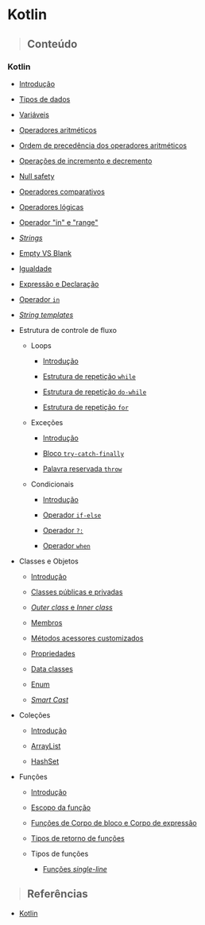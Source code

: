 # Kotlin

> ## **Conteúdo**

### Kotlin

- [Introdução](./introduction.md)

- [Tipos de dados](./data-types.md)

- [Variáveis](./variaveis.md)

- [Operadores aritméticos](./operadores-aritmeticos.md)

- [Ordem de precedência dos operadores aritméticos](./odem-de-precedencia-operadores-aritmeticos.md)

- [Operações de incremento e decremento](./operacoes-incremento-e-decremento.md)

- [Null safety](./null-safety.md)

- [Operadores comparativos](./operadores-comparativos.md)

- [Operadores lógicas](./logical-operators.md)

- [Operador "in" e "range"](./ranges-e-progressoes.md)

- [_Strings_](./strings.md)

- [Empty VS Blank](./empty-vs-blank.md)

- [Igualdade](./equality.md)

- [Expressão e Declaração](./expression-and-declaration.md)

- [Operador `in`](./in.md)

- [_String templates_](./string-templates.md)

- Estrutura de controle de fluxo

  - Loops

    - [Introdução](./control-flow-structure/loops/introduction.md)

    - [Estrutura de repetição `while`](./control-flow-structure/loops/while.md)

    - [Estrutura de repetição `do-while`](./control-flow-structure/loops/do-while.md)

    - [Estrutura de repetição `for`](./control-flow-structure/loops/for.md)

  - Exceções

    - [Introdução](./control-flow-structure/exceptions/introduction.md)

    - [Bloco `try-catch-finally`](./control-flow-structure/exceptions/try-catch-finally.md)

    - [Palavra reservada `throw`](./control-flow-structure/exceptions/throw.md)

  - Condicionais

    - [Introdução](./control-flow-structure/conditionals/introduction.md)

    - [Operador `if-else`](./control-flow-structure/conditionals/if-else.md)

    - [Operador `?:`](./control-flow-structure/conditionals/elvis-operator.md)

    - [Operador `when`](./control-flow-structure/conditionals/when.md)

- Classes e Objetos

  - [Introdução](./classes-and-objects/introduction.md)

  - [Classes públicas e privadas](./classes-and-objects/public-and-private-classes.md)

  - [_Outer class_ e _Inner class_](./classes-and-objects/outer-class-and-inner-class.md)

  - [Membros](./classes-and-objects/class-members.md)

  - [Métodos acessores customizados](./classes-and-objects/custom-accessor-methods.md)

  - [Propriedades](./classes-and-objects/properties.md)

  - [Data classes](./classes-and-objects/data-classes.md)

  - [Enum](./classes-and-objects/enum.md)

  - [_Smart Cast_](./classes-and-objects/smart-cast.md)

- Coleções

  - [Introdução](./collections/introduction.md)

  - [ArrayList](./collections/arraylist.md)

  - [HashSet](./collections/hashset.md)

- Funções

  - [Introdução](./functions/introduction.md)

  - [Escopo da função](./functions/function-scope.md)

  - [Funções de Corpo de bloco e Corpo de expressão](./functions/block-body-and-expression-body-function.md)

  - [Tipos de retorno de funções](./functions/function-return-type.md)

  - Tipos de funções

    - [Funções _single-line_](./functions/function-types/single-line-function.md)

> ## **Referências**

- [Kotlin](./references.md)
